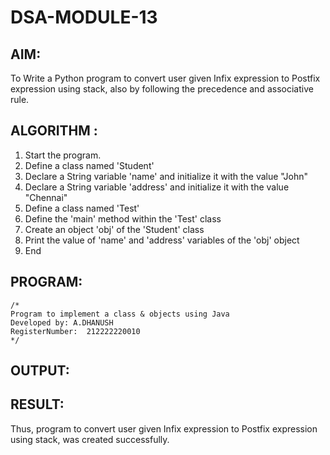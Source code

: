 # DSA-MODULE-13
## AIM:
To Write a Python program to convert user given Infix expression to Postfix expression using stack, also by following the precedence and associative rule.
## ALGORITHM :
1.	Start the program.
2.	Define a class named 'Student'
3.	Declare a String variable 'name' and initialize it with the value "John"
4.	Declare a String variable 'address' and initialize it with the value "Chennai"
5.	Define a class named 'Test'
6.	Define the 'main' method within the 'Test' class
7.	Create an object 'obj' of the 'Student' class
8.	Print the value of 'name' and 'address' variables of the 'obj' object
9.	End



## PROGRAM:
 ```
/*
Program to implement a class & objects using Java
Developed by: A.DHANUSH
RegisterNumber:  212222220010
*/
```


## OUTPUT:

## RESULT:
Thus, program to convert user given Infix expression to Postfix expression using stack,  was created successfully.

